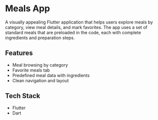 # Meals App

A visually appealing Flutter application that helps users explore meals by category, view meal details, and mark favorites. The app uses a set of standard meals that are preloaded in the code, each with complete ingredients and preparation steps.

## Features

- Meal browsing by category
- Favorite meals tab
- Predefined meal data with ingredients
- Clean navigation and layout

## Tech Stack

- Flutter
- Dart
